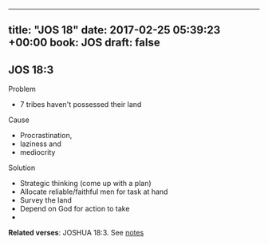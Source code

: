 
---
title: "JOS 18"
date: 2017-02-25 05:39:23 +00:00
book: JOS
draft: false
---

## JOS 18:3

Problem
- 7 tribes haven't possessed their land

Cause 
- Procrastination, 
- laziness and 
- mediocrity 

Solution
- Strategic thinking (come up with a plan)
- Allocate reliable/faithful men for task at hand
- Survey the land
- Depend on God for action to take
-

**Related verses**: JOSHUA 18:3. See [notes](https://my.bible.com/notes/2578198102851445268)

